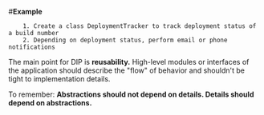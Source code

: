 #**Example**

```
    1. Create a class DeploymentTracker to track deployment status of a build number
    2. Depending on deployment status, perform email or phone notifications
```

The main point for DIP is **reusability.** High-level modules or interfaces of the application should describe the "flow" of behavior and shouldn't be tight to implementation details.

To remember: **Abstractions should not depend on details. Details should depend on abstractions.**